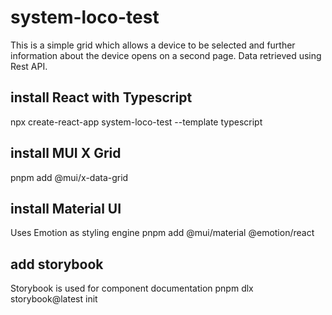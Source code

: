 # system-loco-test
This is a simple grid which allows a device to be selected and further information about the device opens on a second page.
Data retrieved using Rest API.
## install React with Typescript
npx create-react-app system-loco-test --template typescript
## install MUI X Grid
pnpm add @mui/x-data-grid
## install Material UI
Uses Emotion as styling engine
pnpm add @mui/material @emotion/react
## add storybook
Storybook is used for component documentation
pnpm dlx storybook@latest init
